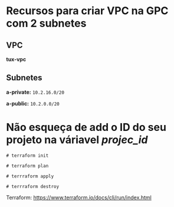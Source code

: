 # Recursos para criar VPC na GPC com 2 subnetes

## VPC

**tux-vpc**

## Subnetes
**a-private:**
``10.2.16.0/20``

**a-public:**
``10.2.0.0/20 `` 
# Não esqueça de add o ID do seu projeto na váriavel **_projec_id_**


```
# terraform init 

# terraform plan

# terrraform apply

# terrraform destroy
```
Terraform: https://www.terraform.io/docs/cli/run/index.html
